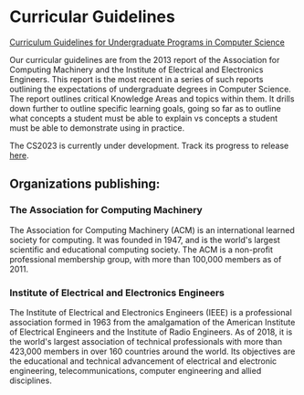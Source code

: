 # Curricular Guidelines

[Curriculum Guidelines for Undergraduate Programs in Computer Science](https://www.acm.org/binaries/content/assets/education/cs2013_web_final.pdf)

Our curricular guidelines are from the 2013 report of the Association for Computing Machinery and the Institute of Electrical and Electronics Engineers. This report is the most recent in a series of such reports outlining the expectations of undergraduate degrees in Computer Science. The report outlines critical Knowledge Areas and topics within them. It drills down further to outline specific learning goals, going so far as to outline what concepts a student must be able to explain vs concepts a student must be able to demonstrate using in practice.

The CS2023 is currently under development. Track its progress to release [here](https://csed.acm.org/).

## Organizations publishing:

### The Association for Computing Machinery

The Association for Computing Machinery (ACM) is an international learned society for computing. It was founded in 1947, and is the world's largest scientific and educational computing society. The ACM is a non-profit professional membership group, with more than 100,000 members as of 2011.

### Institute of Electrical and Electronics Engineers

The Institute of Electrical and Electronics Engineers (IEEE) is a professional association formed in 1963 from the amalgamation of the American Institute of Electrical Engineers and the Institute of Radio Engineers. As of 2018, it is the world's largest association of technical professionals with more than 423,000 members in over 160 countries around the world. Its objectives are the educational and technical advancement of electrical and electronic engineering, telecommunications, computer engineering and allied disciplines.
